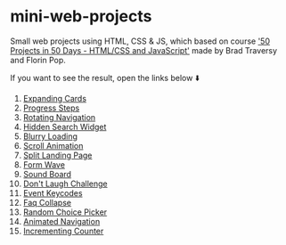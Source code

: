 # mini-web-projects
Small web projects using HTML, CSS &amp; JS, which  based on course ['50 Projects in 50 Days - HTML/CSS and JavaScript'](https://www.udemy.com/course/50-projects-50-days/) made by Brad Traversy and Florin Pop.

If you want to see the result, open the links below :arrow_down:

1. [Expanding Cards](https://expanding-cards-1.netlify.app/)<br/>
2. [Progress Steps](https://progress-steps-2.netlify.app/)<br/>
3. [Rotating Navigation](https://rotating-navigation-3.netlify.app/)<br/>
4. [Hidden Search Widget](https://hidden-search-4.netlify.app/)<br/>
5. [Blurry Loading](https://blurry-loading-5.netlify.app/)<br/>
6. [Scroll Animation](https://scroll-animation-6.netlify.app/)<br/>
7. [Split Landing Page](https://split-landing-page-7.netlify.app/)<br/>
8. [Form Wave](https://form-wave-8.netlify.app/)<br/>
9. [Sound Board](https://sound-board-9.netlify.app/)<br/>
10. [Don't Laugh Challenge](https://dad-jokes-10.netlify.app/)<br/>
11. [Event Keycodes](https://event-keycodes-11.netlify.app/)<br/>
12. [Faq Collapse](https://faq-collapse-12.netlify.app/)<br/>
13. [Random Choice Picker](https://random-choice-picker-13.netlify.app/)<br/>
14. [Animated Navigation](https://animated-navigation-14.netlify.app/)<br/>
15. [Incrementing Counter](https://incrementing-counter-15.netlify.app/)<br/>